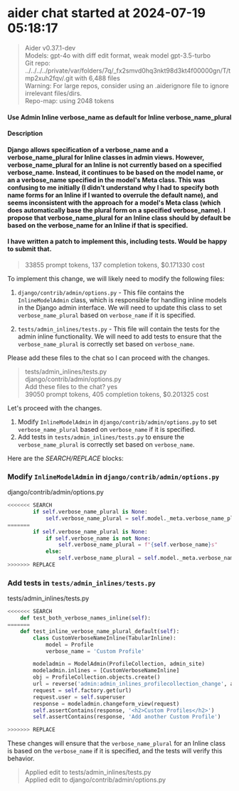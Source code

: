 
# aider chat started at 2024-07-19 05:18:17

> Aider v0.37.1-dev  
> Models: gpt-4o with diff edit format, weak model gpt-3.5-turbo  
> Git repo: ../../../../private/var/folders/7q/_fx2smvd0hq3nkt98d3kt4f00000gn/T/tmp2xuh2fqv/.git with 6,488 files  
> Warning: For large repos, consider using an .aiderignore file to ignore irrelevant files/dirs.  
> Repo-map: using 2048 tokens  

#### Use Admin Inline verbose_name as default for Inline verbose_name_plural  
#### Description  
#### 	  
#### Django allows specification of a verbose_name and a verbose_name_plural for Inline classes in admin views. However, verbose_name_plural for an Inline is not currently based on a specified verbose_name. Instead, it continues to be based on the model name, or an a verbose_name specified in the model's Meta class. This was confusing to me initially (I didn't understand why I had to specify both name forms for an Inline if I wanted to overrule the default name), and seems inconsistent with the approach for a model's Meta class (which does automatically base the plural form on a specified verbose_name). I propose that verbose_name_plural for an Inline class should by default be based on the verbose_name for an Inline if that is specified.  
#### I have written a patch to implement this, including tests. Would be happy to submit that.  
> 33855 prompt tokens, 137 completion tokens, $0.171330 cost  

To implement this change, we will likely need to modify the following files:

1. `django/contrib/admin/options.py` - This file contains the `InlineModelAdmin` class, which is responsible for handling inline models in the Django admin interface. We will need to update this class to set `verbose_name_plural` based on `verbose_name` if it is specified.

2. `tests/admin_inlines/tests.py` - This file will contain the tests for the admin inline functionality. We will need to add tests to ensure that the `verbose_name_plural` is correctly set based on `verbose_name`.

Please add these files to the chat so I can proceed with the changes.

> tests/admin_inlines/tests.py  
> django/contrib/admin/options.py  
> Add these files to the chat? yes  
> 39050 prompt tokens, 405 completion tokens, $0.201325 cost  

Let's proceed with the changes.

1. Modify `InlineModelAdmin` in `django/contrib/admin/options.py` to set `verbose_name_plural` based on `verbose_name` if it is specified.
2. Add tests in `tests/admin_inlines/tests.py` to ensure the `verbose_name_plural` is correctly set based on `verbose_name`.

Here are the *SEARCH/REPLACE* blocks:

### Modify `InlineModelAdmin` in `django/contrib/admin/options.py`

django/contrib/admin/options.py
```python
<<<<<<< SEARCH
        if self.verbose_name_plural is None:
            self.verbose_name_plural = self.model._meta.verbose_name_plural
=======
        if self.verbose_name_plural is None:
            if self.verbose_name is not None:
                self.verbose_name_plural = f"{self.verbose_name}s"
            else:
                self.verbose_name_plural = self.model._meta.verbose_name_plural
>>>>>>> REPLACE
```

### Add tests in `tests/admin_inlines/tests.py`

tests/admin_inlines/tests.py
```python
<<<<<<< SEARCH
    def test_both_verbose_names_inline(self):
=======
    def test_inline_verbose_name_plural_default(self):
        class CustomVerboseNameInline(TabularInline):
            model = Profile
            verbose_name = 'Custom Profile'

        modeladmin = ModelAdmin(ProfileCollection, admin_site)
        modeladmin.inlines = [CustomVerboseNameInline]
        obj = ProfileCollection.objects.create()
        url = reverse('admin:admin_inlines_profilecollection_change', args=(obj.pk,))
        request = self.factory.get(url)
        request.user = self.superuser
        response = modeladmin.changeform_view(request)
        self.assertContains(response, '<h2>Custom Profiles</h2>')
        self.assertContains(response, 'Add another Custom Profile')

>>>>>>> REPLACE
```

These changes will ensure that the `verbose_name_plural` for an Inline class is based on the `verbose_name` if it is specified, and the tests will verify this behavior.

> Applied edit to tests/admin_inlines/tests.py  
> Applied edit to django/contrib/admin/options.py  
